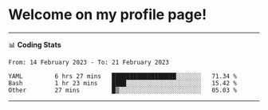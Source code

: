 # Welcome on my profile page!
<!-- print(("dralla"[::-1]+"s").capitalize()) -->

<!-- ---
👨🏻‍💻 **Busy With**
* Learning new Skills.
* Building small Projects.
* Being helpful. -->

---
📊 **Coding Stats**
<!--START_SECTION:waka-->

```text
From: 14 February 2023 - To: 21 February 2023

YAML         6 hrs 27 mins   ██████████████████░░░░░░░   71.34 %
Bash         1 hr 23 mins    ████░░░░░░░░░░░░░░░░░░░░░   15.42 %
Other        27 mins         █▒░░░░░░░░░░░░░░░░░░░░░░░   05.03 %
```

<!--END_SECTION:waka-->
---
